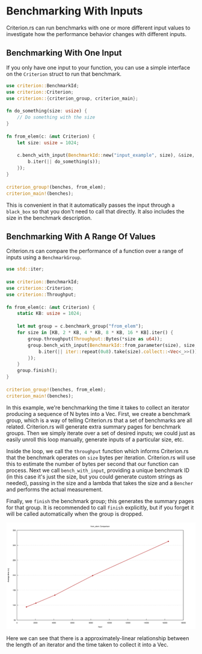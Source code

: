 # Benchmarking With Inputs

Criterion.rs can run benchmarks with one or more different input values to investigate how the
performance behavior changes with different inputs.

## Benchmarking With One Input

If you only have one input to your function, you can use a simple interface on the `Criterion` struct
to run that benchmark.

```rust
use criterion::BenchmarkId;
use criterion::Criterion;
use criterion::{criterion_group, criterion_main};

fn do_something(size: usize) {
    // Do something with the size
}

fn from_elem(c: &mut Criterion) {
    let size: usize = 1024;

    c.bench_with_input(BenchmarkId::new("input_example", size), &size, |b, &s| {
        b.iter(|| do_something(s));
    });
}

criterion_group!(benches, from_elem);
criterion_main!(benches);
```

This is convenient in that it automatically passes the input through a `black_box` so that you don't
need to call that directly. It also includes the size in the benchmark description.

## Benchmarking With A Range Of Values

Criterion.rs can compare the performance of a function over a range of inputs using a
`BenchmarkGroup`.

```rust
use std::iter;

use criterion::BenchmarkId;
use criterion::Criterion;
use criterion::Throughput;

fn from_elem(c: &mut Criterion) {
    static KB: usize = 1024;

    let mut group = c.benchmark_group("from_elem");
    for size in [KB, 2 * KB, 4 * KB, 8 * KB, 16 * KB].iter() {
        group.throughput(Throughput::Bytes(*size as u64));
        group.bench_with_input(BenchmarkId::from_parameter(size), size, |b, &size| {
            b.iter(|| iter::repeat(0u8).take(size).collect::<Vec<_>>());
        });
    }
    group.finish();
}

criterion_group!(benches, from_elem);
criterion_main!(benches);
```

In this example, we're benchmarking the time it takes to collect an iterator producing a sequence of
N bytes into a Vec. First, we create a benchmark group, which is a way of telling Criterion.rs that
a set of benchmarks are all related. Criterion.rs will generate extra summary pages for benchmark
groups. Then we simply iterate over a set of desired inputs; we could just as easily unroll this
loop manually, generate inputs of a particular size, etc.

Inside the loop, we call the `throughput` function which informs Criterion.rs that the benchmark
operates on `size` bytes per iteration. Criterion.rs will use this to estimate the number of bytes
per second that our function can process. Next we call `bench_with_input`, providing a unique
benchmark ID (in this case it's just the size, but you could generate custom strings as needed),
passing in the size and a lambda that takes the size and a `Bencher` and performs the actual
measurement.

Finally, we `finish` the benchmark group; this generates the summary pages for that group. It is
recommended to call `finish` explicitly, but if you forget it will be called automatically when the
group is dropped.

![Line Chart](./line.svg)

Here we can see that there is a approximately-linear relationship between the length of an iterator and the time taken to collect it into a Vec.
